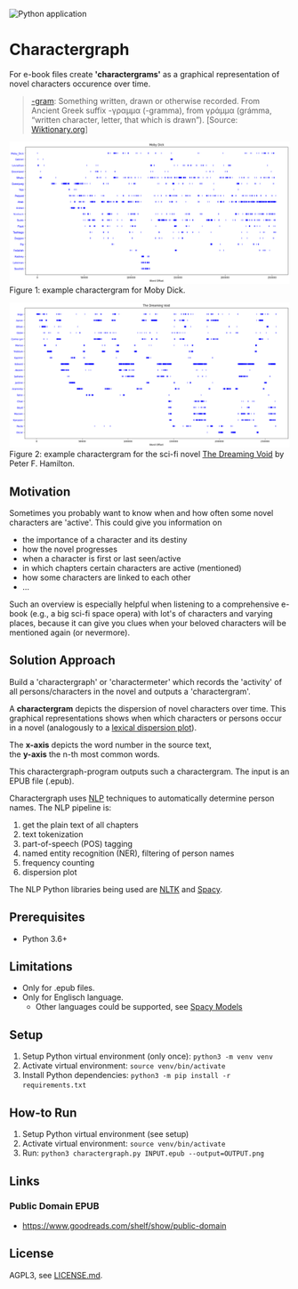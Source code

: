 ![Python application](https://github.com/Ixtalo/Charactergraph/workflows/Python%20application/badge.svg?branch=master)

# Charactergraph

For e-book files create **'charactergrams'** as a graphical representation of novel characters occurence over time.

> [-gram](https://en.wiktionary.org/wiki/-gram): Something written, drawn or otherwise recorded. From Ancient Greek suffix -γραμμα (-gramma), from γράμμα (grámma, “written character, letter, that which is drawn”). [Source: [Wiktionary.org](https://en.wiktionary.org/wiki/-gram#Etymology)]

![Charactergram Moby Dick](examples/Charactergram_Melville_MobyDick.png)  
Figure 1: example charactergram for Moby Dick.

![Charactergram Hamilton The Dreaming Void](examples/Charactergram_Hamilton_DreamingVoid.png)  
Figure 2: example charactergram for the sci-fi novel [The Dreaming Void](https://en.wikipedia.org/wiki/Void_Trilogy) by
Peter F. Hamilton.

## Motivation

Sometimes you probably want to know when and how often some novel characters are 'active'. This could give you
information on

- the importance of a character and its destiny
- how the novel progresses
- when a character is first or last seen/active
- in which chapters certain characters are active (mentioned)
- how some characters are linked to each other
- ...

Such an overview is especially helpful when listening to a comprehensive e-book (e.g., a big sci-fi space opera) with
lot's of characters and varying places, because it can give you clues when your beloved characters will be mentioned
again (or nevermore).

## Solution Approach

Build a 'charactergraph' or 'charactermeter' which records the 'activity' of all persons/characters in the novel and
outputs a 'charactergram'.

A **charactergram** depicts the dispersion of novel characters over time. This graphical representations shows when
which characters or persons occur in a novel (analogously to
a [lexical dispersion plot](https://duckduckgo.com/?t=canonical&q=lexical+dispersion+plot&iax=images&ia=images)).

The **x-axis** depicts the word number in the source text,  
the **y-axis** the n-th most common words.

This charactergraph-program outputs such a charactergram. The input is an EPUB file (.epub).

Charactergraph uses [NLP](https://en.wikipedia.org/wiki/Natural_language_processing) techniques to automatically
determine person names. The NLP pipeline is:

1. get the plain text of all chapters
2. text tokenization
3. part-of-speech (POS) tagging
4. named entity recognition (NER), filtering of person names
5. frequency counting
6. dispersion plot

The NLP Python libraries being used are [NLTK](https://www.nltk.org) and [Spacy](https://spacy.io).

## Prerequisites

- Python 3.6+

## Limitations

- Only for .epub files.
- Only for Englisch language.
   - Other languages could be supported, see [Spacy Models](https://spacy.io/models)

## Setup

1. Setup Python virtual environment (only once):
   `python3 -m venv venv`
2. Activate virtual environment:
   `source venv/bin/activate`
3. Install Python dependencies:
   `python3 -m pip install -r requirements.txt`

## How-to Run

1. Setup Python virtual environment (see setup)
2. Activate virtual environment:
   `source venv/bin/activate`
3. Run:
   `python3 charactergraph.py INPUT.epub --output=OUTPUT.png`


## Links

### Public Domain EPUB
- https://www.goodreads.com/shelf/show/public-domain


## License

AGPL3, see [LICENSE.md](LICENSE.md).
